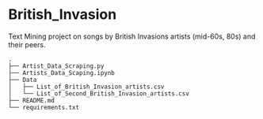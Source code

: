 # British_Invasion
Text Mining project on songs by British Invasions artists (mid-60s, 80s) and their peers. 
```
.
├── Artist_Data_Scraping.py
├── Artists_Data_Scaping.ipynb
├── Data
│   ├── List_of_British_Invasion_artists.csv
│   └── List_of_Second_British_Invasion_artists.csv
├── README.md
└── requirements.txt
```

